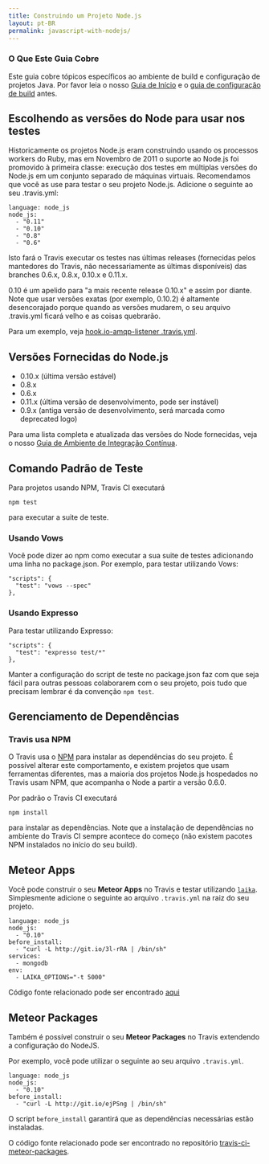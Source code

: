 ```yaml
---
title: Construindo um Projeto Node.js
layout: pt-BR
permalink: javascript-with-nodejs/
---
```


### O Que Este Guia Cobre

Este guia cobre tópicos específicos ao ambiente de build e configuração de projetos Java. Por favor leia o nosso [Guia de Início](/pt_BR/user/getting-started/) e o [guia de configuração de build](/pt_BR/docs/user/build-configuration/) antes.

## Escolhendo as versões do Node para usar nos testes

Historicamente os projetos Node.js eram construindo usando os processos workers do Ruby, mas em Novembro de 2011 o suporte ao Node.js foi promovido à primeira classe: execução dos testes em múltiplas versões do Node.js em um conjunto separado de máquinas virtuais. Recomendamos que você as use para testar o seu projeto Node.js. Adicione o seguinte ao seu .travis.yml:

    language: node_js
    node_js:
      - "0.11"
      - "0.10"
      - "0.8"
      - "0.6"

Isto fará o Travis executar os testes nas últimas releases (fornecidas pelos mantedores do Travis, não necessariamente as últimas disponíveis) das branches 0.6.x, 0.8.x, 0.10.x e 0.11.x.

0.10 é um apelido para "a mais recente release 0.10.x" e assim por diante. Note que usar versões exatas (por exemplo, 0.10.2) é altamente desencorajado porque quando as versões mudarem, o seu arquivo .travis.yml ficará velho e as coisas quebrarão.

Para um exemplo, veja [hook.io-amqp-listener .travis.yml](https://github.com/scottyapp/hook.io-amqp-listener/blob/master/.travis.yml).

## Versões Fornecidas do Node.js

* 0.10.x (última versão estável)
* 0.8.x
* 0.6.x
* 0.11.x (última versão de desenvolvimento, pode ser instável)
* 0.9.x (antiga versão de desenvolvimento, será marcada como deprecated logo)

Para uma lista completa e atualizada das versões do Node fornecidas, veja o nosso [Guia de Ambiente de Integração Contínua](/pt_BR/user/ci-environment/).

## Comando Padrão de Teste

Para projetos usando NPM, Travis CI executará

    npm test

para executar a suite de teste.

### Usando Vows

Você pode dizer ao npm como executar a sua suite de testes adicionando uma linha no package.json. Por exemplo, para testar utilizando Vows:

    "scripts": {
      "test": "vows --spec"
    },


### Usando Expresso

Para testar utilizando Expresso:

    "scripts": {
      "test": "expresso test/*"
    },

Manter a configuração do script de teste no package.json faz com que seja fácil para outras pessoas colaborarem com o seu projeto, pois tudo que precisam lembrar é da convenção `npm test`.

## Gerenciamento de Dependências

### Travis usa NPM

O Travis usa o [NPM](http://npmjs.org/) para instalar as dependências do seu projeto. É possível alterar este comportamento, e existem projetos que usam ferramentas diferentes, mas a maioria dos projetos Node.js hospedados no Travis usam NPM, que acompanha o Node a partir a versão 0.6.0.

Por padrão o Travis CI executará

    npm install

para instalar as dependências. Note que a instalação de dependências no ambiente do Travis CI sempre acontece do começo (não existem pacotes NPM instalados no início do seu build).

## Meteor Apps

Você pode construir o seu **Meteor Apps** no Travis e testar utilizando [`laika`](http://arunoda.github.io/laika/). 
Simplesmente adicione o seguinte ao arquivo `.travis.yml` na raiz do seu projeto.

    language: node_js
    node_js:
      - "0.10"
    before_install:
      - "curl -L http://git.io/3l-rRA | /bin/sh"
    services:
      - mongodb
    env: 
      - LAIKA_OPTIONS="-t 5000"
      
Código fonte relacionado pode ser encontrado [aqui](https://github.com/arunoda/travis-ci-laika)

## Meteor Packages

Também é possível construir o seu **Meteor Packages** no Travis extendendo a configuração do NodeJS.

Por exemplo, você pode utilizar o seguinte ao seu arquivo `.travis.yml`.

    language: node_js
    node_js:
      - "0.10"
    before_install:
      - "curl -L http://git.io/ejPSng | /bin/sh"

O script `before_install` garantirá que as dependências necessárias estão instaladas.

O código fonte relacionado pode ser encontrado no repositório [travis-ci-meteor-packages](https://github.com/arunoda/travis-ci-meteor-packages).
